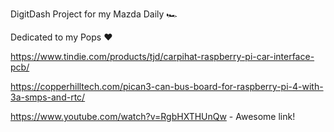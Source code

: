 DigitDash Project for my Mazda Daily :racing_car:

Dedicated to my Pops :heart:


https://www.tindie.com/products/tjd/carpihat-raspberry-pi-car-interface-pcb/

https://copperhilltech.com/pican3-can-bus-board-for-raspberry-pi-4-with-3a-smps-and-rtc/

https://www.youtube.com/watch?v=RgbHXTHUnQw - Awesome link!
